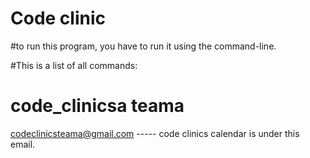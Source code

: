 # Code clinic 

#to run this program, you have to run it using the command-line.

#This is a list of all commands:

# code_clinicsa teama
codeclinicsteama@gmail.com   ----- code clinics calendar is under this email.





